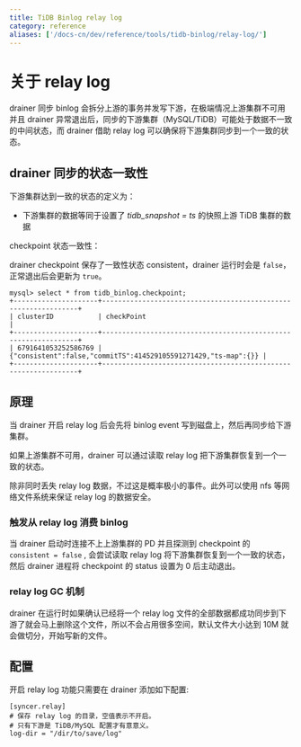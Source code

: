 ```yaml
---
title: TiDB Binlog relay log
category: reference
aliases: ['/docs-cn/dev/reference/tools/tidb-binlog/relay-log/']
---
```


# 关于 relay log

drainer 同步 binlog 会拆分上游的事务并发写下游，在极端情况上游集群不可用并且 drainer 异常退出后，同步的下游集群（MySQL/TiDB）可能处于数据不一致的中间状态，而 drainer 借助 relay log 可以确保将下游集群同步到一个一致的状态。

## drainer 同步的状态一致性

下游集群达到一致的状态的定义为：

* 下游集群的数据等同于设置了 _tidb_snapshot = ts_ 的快照上游 TiDB 集群的数据

checkpoint 状态一致性：

drainer checkpoint 保存了一致性状态 consistent，drainer 运行时会是 `false`，正常退出后会更新为 `true`。

```
mysql> select * from tidb_binlog.checkpoint;
+---------------------+----------------------------------------------------------------+
| clusterID           | checkPoint                                                     |
+---------------------+----------------------------------------------------------------+
| 6791641053252586769 | {"consistent":false,"commitTS":414529105591271429,"ts-map":{}} |
+---------------------+----------------------------------------------------------------+
```

## 原理

当 drainer 开启 relay log 后会先将 binlog event 写到磁盘上，然后再同步给下游集群。

如果上游集群不可用，drainer 可以通过读取 relay log 把下游集群恢复到一个一致的状态。

除非同时丢失 relay log 数据，不过这是概率极小的事件。此外可以使用 nfs 等网络文件系统来保证 relay log 的数据安全。


### 触发从 relay log 消费 binlog

当 drainer 启动时连接不上上游集群的 PD 并且探测到 checkpoint 的 `consistent = false` , 会尝试读取 relay log 将下游集群恢复到一个一致的状态，然后 drainer 进程将 checkpoint 的 status 设置为 0 后主动退出。

### relay log GC 机制

drainer 在运行时如果确认已经将一个 relay log 文件的全部数据都成功同步到下游了就会马上删除这个文件，所以不会占用很多空间，默认文件大小达到 10M 就会做切分，开始写新的文件。

## 配置

开启 relay log 功能只需要在 drainer 添加如下配置:

```
[syncer.relay]
# 保存 relay log 的目录，空值表示不开启。
# 只有下游是 TiDB/MySQL 配置才有意意义。
log-dir = "/dir/to/save/log"
```
